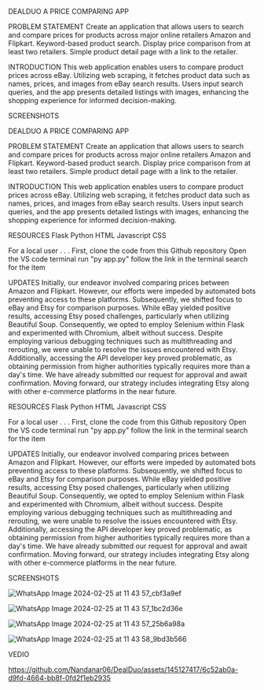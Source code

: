 DEALDUO
A PRICE COMPARING APP

PROBLEM STATEMENT
Create an application that allows users to search and compare prices for products across major online retailers Amazon and Flipkart.
Keyword-based product search.
Display price comparison from at least two retailers.
Simple product detail page with a link to the retailer.

INTRODUCTION
This web application enables users to compare product prices across eBay. Utilizing web scraping, it fetches product data such as names, prices, and images from eBay search results. Users input search queries, and the app presents detailed listings with images, enhancing the shopping experience for informed decision-making.

SCREENSHOTS

DEALDUO
A PRICE COMPARING APP

PROBLEM STATEMENT
Create an application that allows users to search and compare prices for products across major online retailers Amazon and Flipkart.
Keyword-based product search.
Display price comparison from at least two retailers.
Simple product detail page with a link to the retailer.

INTRODUCTION
This web application enables users to compare product prices across eBay. Utilizing web scraping, it fetches product data such as names, prices, and images from eBay search results. Users input search queries, and the app presents detailed listings with images, enhancing the shopping experience for informed decision-making.



RESOURCES
Flask
Python
HTML
Javascript
CSS

For a local user . . .
First, clone the code from this Github repository 
Open the VS code terminal
run "py app.py"
follow the link in the terminal
search for the item


UPDATES
Initially, our endeavor involved comparing prices between Amazon and Flipkart. However, our efforts were impeded by automated bots preventing access to these platforms. Subsequently, we shifted focus to eBay and Etsy for comparison purposes. While eBay yielded positive results, accessing Etsy posed challenges, particularly when utilizing Beautiful Soup. Consequently, we opted to employ Selenium within Flask and experimented with Chromium, albeit without success. Despite employing various debugging techniques such as multithreading and rerouting, we were unable to resolve the issues encountered with Etsy. Additionally, accessing the API developer key proved problematic, as obtaining permission from higher authorities typically requires more than a day's time. We have already submitted our request for approval and await confirmation. Moving forward, our strategy includes integrating Etsy along with other e-commerce platforms in the near future.










RESOURCES
Flask
Python
HTML
Javascript
CSS

For a local user . . .
First, clone the code from this Github repository 
Open the VS code terminal
run "py app.py"
follow the link in the terminal
search for the item


UPDATES
Initially, our endeavor involved comparing prices between Amazon and Flipkart. However, our efforts were impeded by automated bots preventing access to these platforms. Subsequently, we shifted focus to eBay and Etsy for comparison purposes. While eBay yielded positive results, accessing Etsy posed challenges, particularly when utilizing Beautiful Soup. Consequently, we opted to employ Selenium within Flask and experimented with Chromium, albeit without success. Despite employing various debugging techniques such as multithreading and rerouting, we were unable to resolve the issues encountered with Etsy. Additionally, accessing the API developer key proved problematic, as obtaining permission from higher authorities typically requires more than a day's time. We have already submitted our request for approval and await confirmation. Moving forward, our strategy includes integrating Etsy along with other e-commerce platforms in the near future.

SCREENSHOTS

![WhatsApp Image 2024-02-25 at 11 43 57_cbf3a9ef](https://github.com/Nandanar06/DealDuo/assets/145127417/3af8dab3-e1e8-4580-b9ca-7df295a1367a)

![WhatsApp Image 2024-02-25 at 11 43 57_1bc2d36e](https://github.com/Nandanar06/DealDuo/assets/145127417/aa27d473-b013-44a1-b0f6-5a2575025848)

![WhatsApp Image 2024-02-25 at 11 43 57_25b6a98a](https://github.com/Nandanar06/DealDuo/assets/145127417/cc789896-679b-4056-a2d2-041939803c38)

![WhatsApp Image 2024-02-25 at 11 43 58_9bd3b566](https://github.com/Nandanar06/DealDuo/assets/145127417/4ce063be-70d1-451f-b97b-881956ada64a)

VEDIO



https://github.com/Nandanar06/DealDuo/assets/145127417/6c52ab0a-d9fd-4664-bb8f-0fd2f1eb2935

